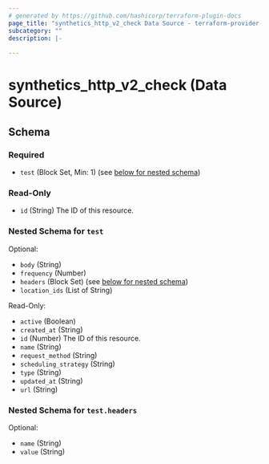 ```yaml
---
# generated by https://github.com/hashicorp/terraform-plugin-docs
page_title: "synthetics_http_v2_check Data Source - terraform-provider-synthetics"
subcategory: ""
description: |-
  
---
```


# synthetics_http_v2_check (Data Source)





<!-- schema generated by tfplugindocs -->
## Schema

### Required

- `test` (Block Set, Min: 1) (see [below for nested schema](#nestedblock--test))

### Read-Only

- `id` (String) The ID of this resource.

<a id="nestedblock--test"></a>
### Nested Schema for `test`

Optional:

- `body` (String)
- `frequency` (Number)
- `headers` (Block Set) (see [below for nested schema](#nestedblock--test--headers))
- `location_ids` (List of String)

Read-Only:

- `active` (Boolean)
- `created_at` (String)
- `id` (Number) The ID of this resource.
- `name` (String)
- `request_method` (String)
- `scheduling_strategy` (String)
- `type` (String)
- `updated_at` (String)
- `url` (String)

<a id="nestedblock--test--headers"></a>
### Nested Schema for `test.headers`

Optional:

- `name` (String)
- `value` (String)


